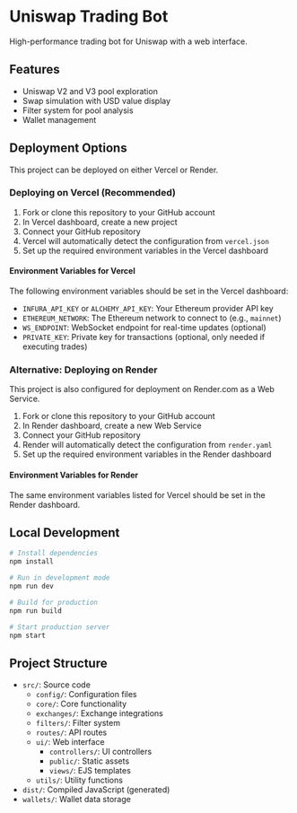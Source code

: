 # Uniswap Trading Bot

High-performance trading bot for Uniswap with a web interface.

## Features

- Uniswap V2 and V3 pool exploration
- Swap simulation with USD value display
- Filter system for pool analysis
- Wallet management

## Deployment Options

This project can be deployed on either Vercel or Render.

### Deploying on Vercel (Recommended)

1. Fork or clone this repository to your GitHub account
2. In Vercel dashboard, create a new project
3. Connect your GitHub repository
4. Vercel will automatically detect the configuration from `vercel.json`
5. Set up the required environment variables in the Vercel dashboard

#### Environment Variables for Vercel

The following environment variables should be set in the Vercel dashboard:

- `INFURA_API_KEY` or `ALCHEMY_API_KEY`: Your Ethereum provider API key
- `ETHEREUM_NETWORK`: The Ethereum network to connect to (e.g., `mainnet`)
- `WS_ENDPOINT`: WebSocket endpoint for real-time updates (optional)
- `PRIVATE_KEY`: Private key for transactions (optional, only needed if executing trades)

### Alternative: Deploying on Render

This project is also configured for deployment on Render.com as a Web Service.

1. Fork or clone this repository to your GitHub account
2. In Render dashboard, create a new Web Service
3. Connect your GitHub repository
4. Render will automatically detect the configuration from `render.yaml`
5. Set up the required environment variables in the Render dashboard

#### Environment Variables for Render

The same environment variables listed for Vercel should be set in the Render dashboard.

## Local Development

```bash
# Install dependencies
npm install

# Run in development mode
npm run dev

# Build for production
npm run build

# Start production server
npm start
```

## Project Structure

- `src/`: Source code
  - `config/`: Configuration files
  - `core/`: Core functionality
  - `exchanges/`: Exchange integrations
  - `filters/`: Filter system
  - `routes/`: API routes
  - `ui/`: Web interface
    - `controllers/`: UI controllers
    - `public/`: Static assets
    - `views/`: EJS templates
  - `utils/`: Utility functions
- `dist/`: Compiled JavaScript (generated)
- `wallets/`: Wallet data storage
